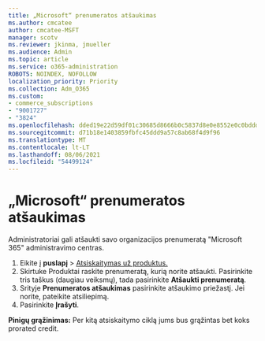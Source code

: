```yaml
---
title: „Microsoft“ prenumeratos atšaukimas
ms.author: cmcatee
author: cmcatee-MSFT
manager: scotv
ms.reviewer: jkinma, jmueller
ms.audience: Admin
ms.topic: article
ms.service: o365-administration
ROBOTS: NOINDEX, NOFOLLOW
localization_priority: Priority
ms.collection: Adm_O365
ms.custom:
- commerce_subscriptions
- "9001727"
- "3824"
ms.openlocfilehash: dded19e22d59df01c30685d8666b0c5837d8e0e8552e0c0bddd549b268ee20d8
ms.sourcegitcommit: d71b18e1403859fbfc45ddd9a57c8ab68f4d9f96
ms.translationtype: MT
ms.contentlocale: lt-LT
ms.lasthandoff: 08/06/2021
ms.locfileid: "54499124"
---
```

# <a name="cancel-your-microsoft-subscription"></a>„Microsoft“ prenumeratos atšaukimas

Administratoriai gali atšaukti savo organizacijos prenumeratą "Microsoft 365" administravimo centras.

1. Eikite į **puslapį** \> [Atsiskaitymas už produktus.](https://go.microsoft.com/fwlink/p/?linkid=842054)
2. Skirtuke  Produktai raskite prenumeratą, kurią norite atšaukti. Pasirinkite tris taškus (daugiau veiksmų), tada pasirinkite **Atšaukti prenumeratą**.
3. Srityje **Prenumeratos atšaukimas** pasirinkite atšaukimo priežastį. Jei norite, pateikite atsiliepimą.
4. Pasirinkite **Įrašyti**.

**Pinigų grąžinimas:** Per kitą atsiskaitymo ciklą jums bus grąžintas bet koks prorated credit.